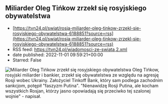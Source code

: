 ## Miliarder Oleg Tińkow zrzekł się rosyjskiego obywatelstwa
 - [https://tvn24.pl/swiat/rosja-miliarder-oleg-tinkow-zrzekl-sie-rosyjskiego-obywatelstwa-6188851?source=rss](https://tvn24.pl/swiat/rosja-miliarder-oleg-tinkow-zrzekl-sie-rosyjskiego-obywatelstwa-6188851?source=rss)
 - RSS feed: https://tvn24.pl/wiadomosci-ze-swiata,2.xml
 - date published: 2022-11-01 09:59:21+00:00
 - Starred: False

<img alt="Miliarder Oleg Tińkow zrzekł się rosyjskiego obywatelstwa" src="https://tvn24.pl/najnowsze/cdn-zdjecie-mpc8op-oleg-tinkow-6188854/alternates/LANDSCAPE_1280" />
    Oleg Tińkow, rosyjski miliarder i bankier, zrzekł się obywatelstwa ze względu na agresję Rosji wobec Ukrainy. Założyciel Tinkoff Bank, który sam podlega zachodnim sankcjom, potępił "faszyzm Putina". "Nienawidzę Rosji Putina, ale kocham wszystkich Rosjan, którzy jasno opowiadają się przeciwko tej szalonej wojnie" - napisał.
